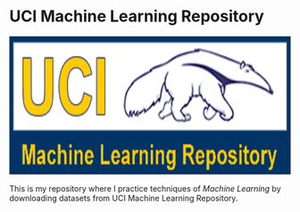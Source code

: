 # UCI Machine Learning Repository

<p align="center">
  <img src="https://github.com/Ankit152/uci-mlr/blob/master/images/logo.png" width="768" height="248"/>
</p>


This is my repository where I practice techniques of *Machine Learning* by downloading datasets from UCI Machine Learning Repository.
